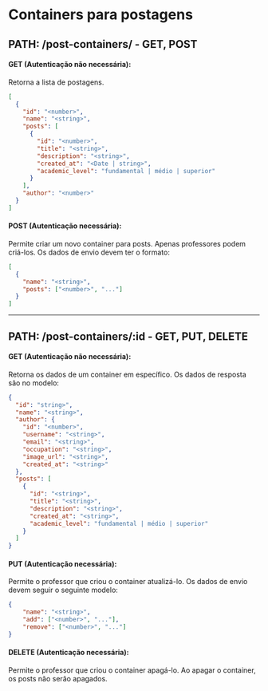 # **Containers para postagens**

## **PATH: /post-containers/ - GET, POST**

#### GET (Autenticação não necessária):
Retorna a lista de postagens.
```json
[
  {
    "id": "<number>",
    "name": "<string>",
    "posts": [
      {
        "id": "<number>",
        "title": "<string>",
        "description": "<string>",
        "created_at": "<Date | string>",
        "academic_level": "fundamental | médio | superior"
      }
    ],
    "author": "<number>"
  }
]
```

#### POST (Autenticação necessária):
Permite criar um novo container para posts. Apenas professores podem criá-los. Os dados de envio devem ter o formato:


```json
[
  {
    "name": "<string>",
    "posts": ["<number>", "..."]
  }
]
```

<hr>

## **PATH: /post-containers/:id - GET, PUT, DELETE**

#### GET (Autenticação não necessária):
Retorna os dados de um container em específico. Os dados de resposta são no modelo:

```json
{
  "id": "string>",
  "name": "<string>",
  "author": {
    "id": "<number>",
    "username": "<string>",
    "email": "<string>",
    "occupation": "<string>",
    "image_url": "<string>",
    "created_at": "<string>"
  },
  "posts": [
    {
      "id": "<string>",
      "title": "<string>",
      "description": "<string>",
      "created_at": "<string>",
      "academic_level": "fundamental | médio | superior"
    }
  ]
}
```

#### PUT (Autenticação necessária):
Permite o professor que criou o container atualizá-lo. Os dados de envio devem seguir o seguinte modelo:

```json
{
    "name": "<string>",
    "add": ["<number>", "..."],
    "remove": ["<number>", "..."]
}
```


#### DELETE (Autenticação necessária):
Permite o professor que criou o container apagá-lo. Ao apagar o container, os posts não serão apagados.

